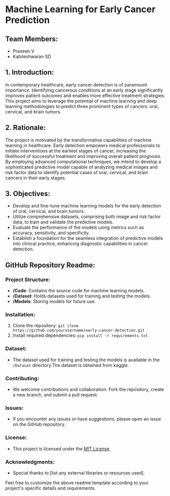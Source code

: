 # Machine Learning for Early Cancer Prediction

## Team Members:
- Praveen V 
- Kabileshwaran SD 

## 1. Introduction:
In contemporary healthcare, early cancer detection is of paramount importance. Identifying cancerous conditions at an early stage significantly improves patient outcomes and enables more effective treatment strategies. This project aims to leverage the potential of machine learning and deep learning methodologies to predict three prominent types of cancers: oral, cervical, and brain tumors.

## 2. Rationale:
The project is motivated by the transformative capabilities of machine learning in healthcare. Early detection empowers medical professionals to initiate interventions at the earliest stages of cancer, increasing the likelihood of successful treatment and improving overall patient prognosis. By employing advanced computational techniques, we intend to develop a sophisticated predictive model capable of analyzing medical images and risk factor data to identify potential cases of oral, cervical, and brain cancers in their early stages.

## 3. Objectives:
- Develop and fine-tune machine learning models for the early detection of oral, cervical, and brain tumors.
- Utilize comprehensive datasets, comprising both image and risk factor data, to train and validate the predictive models.
- Evaluate the performance of the models using metrics such as accuracy, sensitivity, and specificity.
- Establish a foundation for the seamless integration of predictive models into clinical practice, enhancing diagnostic capabilities in cancer detection.

## GitHub Repository Readme:

### Project Structure:
- **/Code**: Contains the source code for machine learning models.
- **/Dataset**: Holds datasets used for training and testing the models.
- **/Models**: Storing models for future use.

### Installation:
1. Clone the repository: `git clone https://github.com/yourusername/early-cancer-detection.git`
2. Install required dependencies: `pip install -r requirements.txt`

### Dataset:
- The dataset used for training and testing the models is available in the `/Dataset` directory.The dataset is obtained from kaggle.


### Contributing:
- We welcome contributions and collaboration. Fork the repository, create a new branch, and submit a pull request.

### Issues:
- If you encounter any issues or have suggestions, please open an issue on the GitHub repository.

### License:
- This project is licensed under the [MIT License](LICENSE).

### Acknowledgments:
- Special thanks to [list any external libraries or resources used].

Feel free to customize the above readme template according to your project's specific details and requirements.
